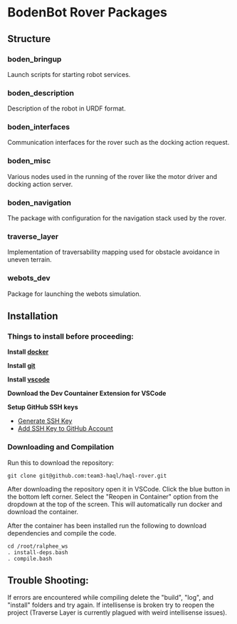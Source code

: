 # BodenBot Rover Packages

## Structure

### boden_bringup

Launch scripts for starting robot services.

### boden_description

Description of the robot in URDF format.

### boden_interfaces

Communication interfaces for the rover such as the docking action request.

### boden_misc

Various nodes used in the running of the rover like the motor driver and
docking action server.

### boden_navigation

The package with configuration for the navigation stack used by the rover.

### traverse_layer

Implementation of traversability mapping used for obstacle avoidance in
uneven terrain.

### webots_dev

Package for launching the webots simulation.

## Installation

### Things to install before proceeding:

**Install [docker](https://www.docker.com/products/docker-desktop/)**

**Install [git](https://git-scm.com/downloads)**

**Install [vscode](https://code.visualstudio.com/download)**

**Download the Dev Countainer Extension for VSCode**

**Setup GitHub SSH keys**
- [Generate SSH Key](https://docs.github.com/en/authentication/connecting-to-github-with-ssh/generating-a-new-ssh-key-and-adding-it-to-the-ssh-agent)
- [Add SSH Key to GitHub Account](https://docs.github.com/en/authentication/connecting-to-github-with-ssh/adding-a-new-ssh-key-to-your-github-account)

### Downloading and Compilation

Run this to download the repository:
```console
git clone git@github.com:team3-haql/haql-rover.git
```

After downloading the repository open it in VSCode.
Click the blue button in the bottom left corner.
Select the "Reopen in Container" option from the dropdown at the top of the screen.
This will automatically run docker and download the container.

After the container has been installed run the following to download dependencies and compile the code.
```console
cd /root/ralphee_ws
. install-deps.bash
. compile.bash
```

## Trouble Shooting:

If errors are encountered while compiling delete the "build", "log", and "install" folders and try again.
If intellisense is broken try to reopen the project (Traverse Layer is currently plagued with weird intellisense issues).